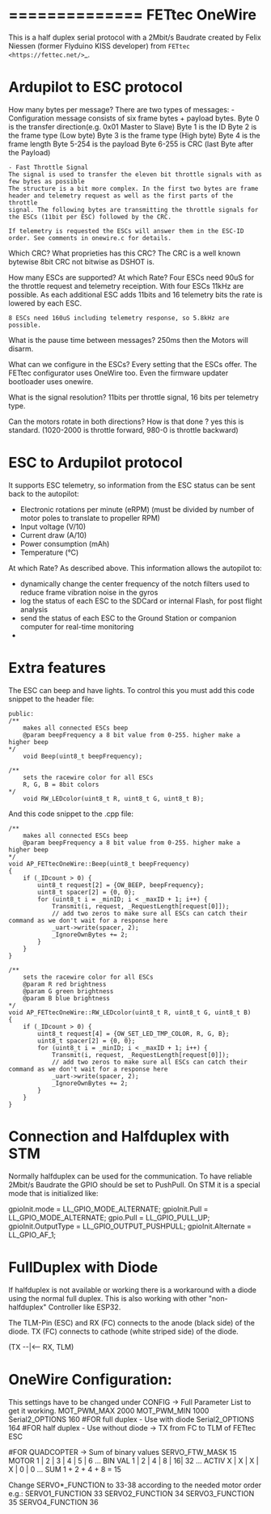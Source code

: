 ==============
FETtec OneWire
==============

This is a half duplex serial protocol with a 2Mbit/s Baudrate created by Felix Niessen (former Flyduino KISS developer) from `FETtec <https://fettec.net/>`_.


Ardupilot to ESC protocol
=========================

How many bytes per message?
There are two types of messages:
	- Configuration message consists of six frame bytes + payload bytes.
	Byte 0 is the transfer direction(e.g. 0x01 Master to Slave)
	Byte 1 is the ID
	Byte 2 is the frame type (Low byte)
	Byte 3 is the frame type (High byte)
	Byte 4 is the frame length
	Byte 5-254 is the payload
	Byte 6-255 is CRC (last Byte after the Payload)
	
	- Fast Throttle Signal
	The signal is used to transfer the eleven bit throttle signals with as few bytes as possible
	The structure is a bit more complex. In the first two bytes are frame header and telemetry request as well as the first parts of the throttle
	signal. The following bytes are transmitting the throttle signals for the ESCs (11bit per ESC) followed by the CRC. 
	
	If telemetry is requested the ESCs will answer them in the ESC-ID order. See comments in onewire.c for details.
	
Which CRC? What proprieties has this CRC?
	The CRC is a well known bytewise 8bit CRC not bitwise as DSHOT is. 


How many ESCs are supported? At which Rate?
	Four ESCs need 90uS for the throttle request and telemetry receiption. With four ESCs 11kHz are possible. As each additional ESC adds 11bits
	and 16 telemetry bits the rate is lowered by each ESC. 
	
	8 ESCs need 160uS including telemetry response, so 5.8kHz are possible. 
	
	
What is the pause time between messages?
	250ms then the Motors will disarm.
	
What can we configure in the ESCs?
	Every setting that the ESCs offer. The FETtec configurator uses OneWire too. Even the firmware updater bootloader uses onewire. 
	
What is the signal resolution?
	11bits per throttle signal, 16 bits per telemetry type.
	
Can the motors rotate in both directions? How is that done ?
	yes this is standard. (1020-2000 is throttle forward, 980-0 is throttle backward)
	
	
ESC to Ardupilot protocol
=========================

It supports ESC telemetry, so information from the ESC status can be sent back to the autopilot:

- Electronic rotations per minute (eRPM) (must be divided by number of motor poles to translate to propeller RPM)
- Input voltage (V/10)
- Current draw (A/10)
- Power consumption (mAh)
- Temperature (°C)

At which Rate?
 As described above. 
This information allows the autopilot to:

- dynamically change the center frequency of the notch filters used to reduce frame vibration noise in the gyros
- log the status of each ESC to the SDCard or internal Flash, for post flight analysis
- send the status of each ESC to the Ground Station or companion computer for real-time monitoring
- 

Extra features
==============

The ESC can beep and have lights. To control this you must add this code snippet to the header file:

```
public:
/**
    makes all connected ESCs beep
    @param beepFrequency a 8 bit value from 0-255. higher make a higher beep
*/
    void Beep(uint8_t beepFrequency);

/**
    sets the racewire color for all ESCs
    R, G, B = 8bit colors
*/
    void RW_LEDcolor(uint8_t R, uint8_t G, uint8_t B);
```

And this code snippet to the .cpp file:

```
/**
    makes all connected ESCs beep
    @param beepFrequency a 8 bit value from 0-255. higher make a higher beep
*/
void AP_FETtecOneWire::Beep(uint8_t beepFrequency)
{
    if (_IDcount > 0) {
        uint8_t request[2] = {OW_BEEP, beepFrequency};
        uint8_t spacer[2] = {0, 0};
        for (uint8_t i = _minID; i < _maxID + 1; i++) {
            Transmit(i, request, _RequestLength[request[0]]);
            // add two zeros to make sure all ESCs can catch their command as we don't wait for a response here
            _uart->write(spacer, 2);
            _IgnoreOwnBytes += 2;
        }
    }
}

/**
    sets the racewire color for all ESCs
    @param R red brightness
    @param G green brightness
    @param B blue brightness
*/
void AP_FETtecOneWire::RW_LEDcolor(uint8_t R, uint8_t G, uint8_t B)
{
    if (_IDcount > 0) {
        uint8_t request[4] = {OW_SET_LED_TMP_COLOR, R, G, B};
        uint8_t spacer[2] = {0, 0};
        for (uint8_t i = _minID; i < _maxID + 1; i++) {
            Transmit(i, request, _RequestLength[request[0]]);
            // add two zeros to make sure all ESCs can catch their command as we don't wait for a response here
            _uart->write(spacer, 2);
            _IgnoreOwnBytes += 2;
        }
    }
}
```

Connection and Halfduplex with STM
==================================
Normally halfduplex can be used for the communication. 
To have reliable 2Mbit/s Baudrate the GPIO should be set to PushPull.
On STM it is a special mode that is initialized like:

gpioInit.mode = LL_GPIO_MODE_ALTERNATE;
gpioInit.Pull = LL_GPIO_MODE_ALTERNATE;
gpio.Pull = LL_GPIO_PULL_UP;
gpioInit.OutputType = LL_GPIO_OUTPUT_PUSHPULL;
gpioInit.Alternate = LL_GPIO_AF_1;



FullDuplex with Diode
==================================
If halfduplex is not available or working there is a workaround with a diode using the normal full duplex.
This is also working with other "non-halfduplex" Controller like ESP32.

The TLM-Pin (ESC) and RX (FC) connects to the anode (black side) of the diode.
TX (FC) connects to cathode (white striped side) of the diode.

 (TX --|<-- RX, TLM)
 
 
OneWire Configuration:
==================================
This settings have to be changed under CONFIG -> Full Parameter List to get it working.
MOT_PWM_MAX 2000
MOT_PWM_MIN 1000
Serial2_OPTIONS 160 #FOR full duplex - Use with diode
Serial2_OPTIONS 164 #FOR half duplex - Use without diode -> TX from FC to TLM of FETtec ESC

#FOR QUADCOPTER -> Sum of binary values
SERVO_FTW_MASK 15 
MOTOR 		1 | 2 | 3 | 4 | 5 | 6  ...
BIN VAL	    1 | 2 | 4 | 8 | 16| 32 ...
ACTIV		X | X | X | X | 0 | 0  ...
SUM     	1 + 2 + 4 + 8 = 15

Change SERVO*_FUNCTION to 33-38 according to the needed motor order e.g.:
SERVO1_FUNCTION 33
SERVO2_FUNCTION 34
SERVO3_FUNCTION 35
SERVO4_FUNCTION 36

